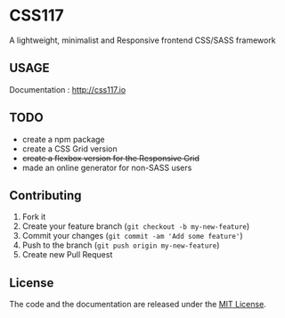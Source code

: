 # CSS117

A lightweight, minimalist and Responsive frontend CSS/SASS framework

## USAGE

Documentation : http://css117.io


## TODO

- create a npm package
- create a CSS Grid version 
- ~~create a flexbox version for the Responsive Grid~~
- made an online generator for non-SASS users

## Contributing

1. Fork it
2. Create your feature branch (`git checkout -b my-new-feature`)
3. Commit your changes (`git commit -am 'Add some feature'`)
4. Push to the branch (`git push origin my-new-feature`)
5. Create new Pull Request

## License

The code and the documentation are released under the [MIT License](LICENSE).
